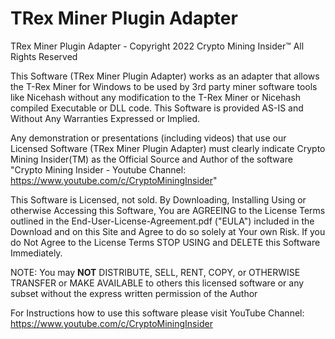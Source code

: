 # TRex Miner Plugin Adapter
TRex Miner Plugin Adapter - Copyright 2022 Crypto Mining Insider™ All Rights Reserved

This Software (TRex Miner Plugin Adapter) works as an adapter that allows the T-Rex Miner for Windows to be used by 3rd party miner software tools like Nicehash without any modification to the T-Rex Miner or Nicehash compiled Executable or DLL code. This Software is provided AS-IS and Without Any Warranties Expressed or Implied.
 
Any demonstration or presentations (including videos) that use our Licensed Software (TRex Miner Plugin Adapter) must clearly indicate Crypto Mining Insider(TM) as the Official Source and Author of the software "Crypto Mining Insider - Youtube Channel: https://www.youtube.com/c/CryptoMiningInsider"

This Software is Licensed, not sold. By Downloading, Installing Using or otherwise Accessing this Software, You are AGREEING to the License Terms outlined in the End-User-License-Agreement.pdf ("EULA") included in the Download and on this Site and Agree to do so solely at Your own Risk. If you do Not Agree to the License Terms STOP USING and DELETE this Software Immediately. 


NOTE: You may **NOT** DISTRIBUTE, SELL, RENT, COPY, or OTHERWISE TRANSFER or MAKE AVAILABLE to others this licensed software or any subset without the express written permission of the Author 

For Instructions how to use this software please visit YouTube Channel: https://www.youtube.com/c/CryptoMiningInsider
